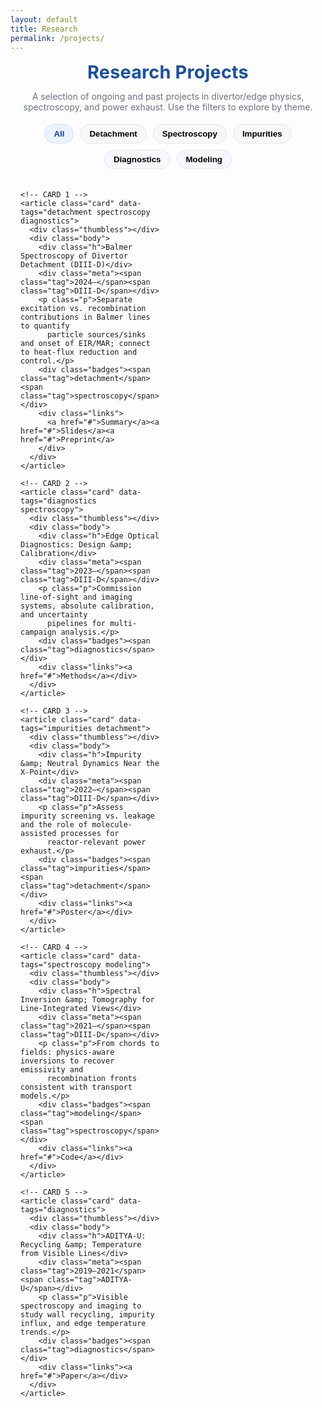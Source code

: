 ```yaml
---
layout: default
title: Research
permalink: /projects/
---
```


<style>
/* ====== Projects page ====== */
:root{
  --page-w: 1100px;
  --ink:#0d3ea9; --ink-2:#1a4fa3; --muted:#6b7280;
  --card:#fff; --bg:transparent; --ring:#e6e6e6;
}

.projects-wrap{max-width:var(--page-w);margin:0 auto;padding:0 1rem 2rem}
.projects-title{text-align:center;font-weight:700;letter-spacing:.2px;margin:.2rem 0 1.2rem;
  font-size:clamp(1.8rem,2.6vw,2.2rem);color:var(--ink-2)}
.projects-sub{color:var(--muted);text-align:center;margin:-.4rem auto 1.2rem;max-width:800px}

/* filter bar */
.filters{display:flex;gap:10px;flex-wrap:wrap;justify-content:center;margin:10px 0 20px}
.filter-btn{border:1px solid var(--ring);background:#f7f8fb;border-radius:999px;padding:7px 14px;
  font-weight:600;cursor:pointer}
.filter-btn.active{background:#eaf2fd;color:var(--ink);border-color:#cfe0ff}

/* grid */
.grid{display:grid;grid-template-columns:repeat(3,minmax(0,1fr));gap:18px}
@media (max-width:980px){.grid{grid-template-columns:repeat(2,1fr)}}
@media (max-width:620px){.grid{grid-template-columns:1fr}}

/* card */
.card{background:var(--card);border:1px solid var(--ring);border-radius:12px;overflow:hidden;
  transition:box-shadow .2s, transform .1s}
.card:hover{box-shadow:0 8px 24px rgba(13,62,169,.12);transform:translateY(-1px)}

/* header strip used when no image */
.thumbless{
  height:8px; width:100%;
  background: linear-gradient(90deg,#eaf2fd,#dbeafe,#c7f9e9);
}

/* body */
.body{padding:14px 16px 16px}
.h{margin:2px 0 6px;font-weight:700;color:#0d3ea9;font-size:1.05rem}
.meta{display:flex;gap:10px;flex-wrap:wrap;margin:0 0 8px;color:var(--muted);font-size:.92rem}
.tag{border:1px solid var(--ring);border-radius:999px;padding:2px 8px;font-size:.82rem}
.p{color:#222;line-height:1.55;margin:0}
.links{display:flex;gap:12px;margin-top:10px}
.links a{color:var(--ink);text-decoration:underline}
.badges{display:flex;gap:6px;flex-wrap:wrap;margin:8px 0 0}
</style>

<div class="projects-wrap">
  <h1 class="projects-title">Research Projects</h1>
  <p class="projects-sub">
    A selection of ongoing and past projects in divertor/edge physics, spectroscopy, and power exhaust.
    Use the filters to explore by theme.
  </p>

  <!-- Filters -->
  <div class="filters" id="filters">
    <button class="filter-btn active" data-tag="all">All</button>
    <button class="filter-btn" data-tag="detachment">Detachment</button>
    <button class="filter-btn" data-tag="spectroscopy">Spectroscopy</button>
    <button class="filter-btn" data-tag="impurities">Impurities</button>
    <button class="filter-btn" data-tag="diagnostics">Diagnostics</button>
    <button class="filter-btn" data-tag="modeling">Modeling</button>
  </div>

  <!-- Grid -->
  <div class="grid" id="grid">

    <!-- CARD 1 -->
    <article class="card" data-tags="detachment spectroscopy diagnostics">
      <div class="thumbless"></div>
      <div class="body">
        <div class="h">Balmer Spectroscopy of Divertor Detachment (DIII-D)</div>
        <div class="meta"><span class="tag">2024–</span><span class="tag">DIII-D</span></div>
        <p class="p">Separate excitation vs. recombination contributions in Balmer lines to quantify
          particle sources/sinks and onset of EIR/MAR; connect to heat-flux reduction and control.</p>
        <div class="badges"><span class="tag">detachment</span><span class="tag">spectroscopy</span></div>
        <div class="links">
          <a href="#">Summary</a><a href="#">Slides</a><a href="#">Preprint</a>
        </div>
      </div>
    </article>

    <!-- CARD 2 -->
    <article class="card" data-tags="diagnostics spectroscopy">
      <div class="thumbless"></div>
      <div class="body">
        <div class="h">Edge Optical Diagnostics: Design &amp; Calibration</div>
        <div class="meta"><span class="tag">2023–</span><span class="tag">DIII-D</span></div>
        <p class="p">Commission line-of-sight and imaging systems, absolute calibration, and uncertainty
          pipelines for multi-campaign analysis.</p>
        <div class="badges"><span class="tag">diagnostics</span></div>
        <div class="links"><a href="#">Methods</a></div>
      </div>
    </article>

    <!-- CARD 3 -->
    <article class="card" data-tags="impurities detachment">
      <div class="thumbless"></div>
      <div class="body">
        <div class="h">Impurity &amp; Neutral Dynamics Near the X-Point</div>
        <div class="meta"><span class="tag">2022–</span><span class="tag">DIII-D</span></div>
        <p class="p">Assess impurity screening vs. leakage and the role of molecule-assisted processes for
          reactor-relevant power exhaust.</p>
        <div class="badges"><span class="tag">impurities</span><span class="tag">detachment</span></div>
        <div class="links"><a href="#">Poster</a></div>
      </div>
    </article>

    <!-- CARD 4 -->
    <article class="card" data-tags="spectroscopy modeling">
      <div class="thumbless"></div>
      <div class="body">
        <div class="h">Spectral Inversion &amp; Tomography for Line-Integrated Views</div>
        <div class="meta"><span class="tag">2021–</span><span class="tag">DIII-D</span></div>
        <p class="p">From chords to fields: physics-aware inversions to recover emissivity and
          recombination fronts consistent with transport models.</p>
        <div class="badges"><span class="tag">modeling</span><span class="tag">spectroscopy</span></div>
        <div class="links"><a href="#">Code</a></div>
      </div>
    </article>

    <!-- CARD 5 -->
    <article class="card" data-tags="diagnostics">
      <div class="thumbless"></div>
      <div class="body">
        <div class="h">ADITYA-U: Recycling &amp; Temperature from Visible Lines</div>
        <div class="meta"><span class="tag">2019–2021</span><span class="tag">ADITYA-U</span></div>
        <p class="p">Visible spectroscopy and imaging to study wall recycling, impurity influx, and edge temperature trends.</p>
        <div class="badges"><span class="tag">diagnostics</span></div>
        <div class="links"><a href="#">Paper</a></div>
      </div>
    </article>

  </div>
</div>

<script>
/* simple tag filter */
const buttons=[...document.querySelectorAll('.filter-btn')];
const cards=[...document.querySelectorAll('.card')];
buttons.forEach(b=>b.addEventListener('click',()=>{
  buttons.forEach(x=>x.classList.remove('active')); b.classList.add('active');
  const tag=b.dataset.tag;
  cards.forEach(c=>{
    const have = c.dataset.tags.split(' ');
    c.style.display = (tag==='all'||have.includes(tag)) ? '' : 'none';
  });
}));
</script>
